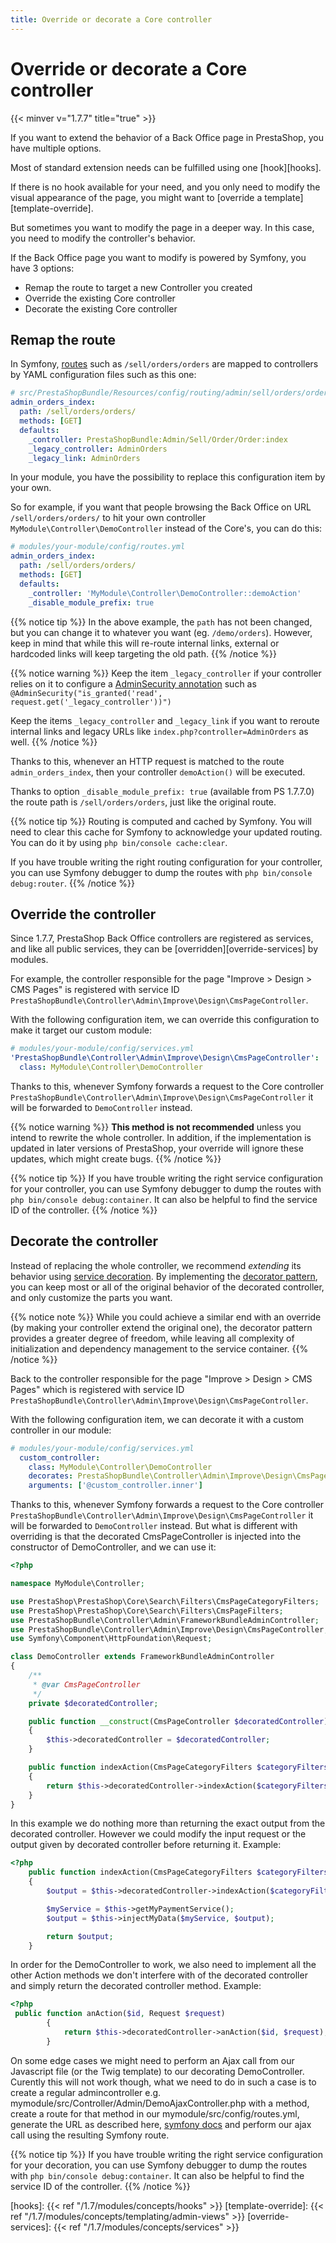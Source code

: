 ```yaml
---
title: Override or decorate a Core controller
---
```


# Override or decorate a Core controller

{{< minver v="1.7.7" title="true" >}}

If you want to extend the behavior of a Back Office page in PrestaShop, you have multiple options.

Most of standard extension needs can be fulfilled using one [hook][hooks].

If there is no hook available for your need, and you only need to modify the visual appearance of the page, you might want to [override a template][template-override].

But sometimes you want to modify the page in a deeper way. In this case, you need to modify the controller's behavior.

If the Back Office page you want to modify is powered by Symfony, you have 3 options:

- Remap the route to target a new Controller you created
- Override the existing Core controller
- Decorate the existing Core controller

## Remap the route

In Symfony, [routes](https://symfony.com/doc/3.4/routing.html) such as `/sell/orders/orders` are mapped to controllers by YAML configuration files such as this one:
```yaml
# src/PrestaShopBundle/Resources/config/routing/admin/sell/orders/orders.yml
admin_orders_index:
  path: /sell/orders/orders/
  methods: [GET]
  defaults:
    _controller: PrestaShopBundle:Admin/Sell/Order/Order:index
    _legacy_controller: AdminOrders
    _legacy_link: AdminOrders
```

In your module, you have the possibility to replace this configuration item by your own.

So for example, if you want that people browsing the Back Office on URL `/sell/orders/orders/` to hit your own controller `MyModule\Controller\DemoController` instead of the Core's, you can do this:
```yaml
# modules/your-module/config/routes.yml
admin_orders_index:
  path: /sell/orders/orders/
  methods: [GET]
  defaults:
    _controller: 'MyModule\Controller\DemoController::demoAction'
    _disable_module_prefix: true
```

{{% notice tip %}}
In the above example, the `path` has not been changed, but you can change it to whatever you want (eg. `/demo/orders`). However, keep in mind that while this will re-route internal links, external or hardcoded links will keep targeting the old path.
{{% /notice %}}

{{% notice warning %}}
Keep the item `_legacy_controller` if your controller relies on it to configure a [AdminSecurity annotation](/1.7/development/architecture/migration-guide/controller-routing/#access-rules-convention) such as `@AdminSecurity("is_granted('read', request.get('_legacy_controller'))")`

Keep the items `_legacy_controller` and `_legacy_link` if you want to reroute internal links and legacy URLs like `index.php?controller=AdminOrders` as well.
{{% /notice %}}

Thanks to this, whenever an HTTP request is matched to the route `admin_orders_index`, then your controller `demoAction()` will be executed.

Thanks to option `_disable_module_prefix: true` (available from PS 1.7.7.0) the route path is `/sell/orders/orders`, just like the original route.

{{% notice tip %}}
Routing is computed and cached by Symfony. You will need to clear this cache for Symfony to acknowledge your updated routing.
You can do it by using `php bin/console cache:clear`.

If you have trouble writing the right routing configuration for your controller, you can use Symfony debugger to dump the routes with `php bin/console debug:router`.
{{% /notice %}}

## Override the controller

Since 1.7.7, PrestaShop Back Office controllers are registered as services, and like all public services, they can be [overridden][override-services] by modules.

For example, the controller responsible for the page "Improve > Design > CMS Pages" is registered with service ID `PrestaShopBundle\Controller\Admin\Improve\Design\CmsPageController`.

With the following configuration item, we can override this configuration to make it target our custom module:
```yaml
# modules/your-module/config/services.yml
'PrestaShopBundle\Controller\Admin\Improve\Design\CmsPageController':
  class: MyModule\Controller\DemoController

```

Thanks to this, whenever Symfony forwards a request to the Core controller `PrestaShopBundle\Controller\Admin\Improve\Design\CmsPageController` it will be forwarded to `DemoController` instead.

{{% notice warning %}}
**This method is not recommended** unless you intend to rewrite the whole controller. In addition, if the implementation is updated in later versions of PrestaShop, your override will ignore these updates, which might create bugs.
{{% /notice %}}

{{% notice tip %}}
If you have trouble writing the right service configuration for your controller, you can use Symfony debugger to dump the routes with `php bin/console debug:container`. It can also be helpful to find the service ID of the controller.
{{% /notice %}}

## Decorate the controller

Instead of replacing the whole controller, we recommend _extending_ its behavior using [service decoration](https://symfony.com/doc/3.4/service_container/service_decoration.html). By implementing the [decorator pattern](https://refactoring.guru/design-patterns/decorator), you can keep most or all of the original behavior of the decorated controller, and only customize the parts you want.

{{% notice note %}}
While you could achieve a similar end with an override (by making your controller extend the original one), the decorator pattern provides a greater degree of freedom, while leaving all complexity of initialization and dependency management to the service container.
{{% /notice %}}


Back to the controller responsible for the page "Improve > Design > CMS Pages" which is registered with service ID `PrestaShopBundle\Controller\Admin\Improve\Design\CmsPageController`.

With the following configuration item, we can decorate it with a custom controller in our module:
```yaml
# modules/your-module/config/services.yml
  custom_controller:
    class: MyModule\Controller\DemoController
    decorates: PrestaShopBundle\Controller\Admin\Improve\Design\CmsPageController
    arguments: ['@custom_controller.inner']
```

Thanks to this, whenever Symfony forwards a request to the Core controller `PrestaShopBundle\Controller\Admin\Improve\Design\CmsPageController` it will be forwarded to `DemoController` instead. But what is different with overriding is that the decorated CmsPageController is injected into the constructor of DemoController, and we can use it:
```php
<?php

namespace MyModule\Controller;

use PrestaShop\PrestaShop\Core\Search\Filters\CmsPageCategoryFilters;
use PrestaShop\PrestaShop\Core\Search\Filters\CmsPageFilters;
use PrestaShopBundle\Controller\Admin\FrameworkBundleAdminController;
use PrestaShopBundle\Controller\Admin\Improve\Design\CmsPageController;
use Symfony\Component\HttpFoundation\Request;

class DemoController extends FrameworkBundleAdminController
{
    /**
     * @var CmsPageController
     */
    private $decoratedController;

    public function __construct(CmsPageController $decoratedController)
    {
        $this->decoratedController = $decoratedController;
    }

    public function indexAction(CmsPageCategoryFilters $categoryFilters, CmsPageFilters $cmsFilters, Request $request)
    {
        return $this->decoratedController->indexAction($categoryFilters, $cmsFilters, $request);
    }
}
```

In this example we do nothing more than returning the exact output from the decorated controller.
However we could modify the input request or the output given by decorated controller before returning it. Example:

```php
<?php
    public function indexAction(CmsPageCategoryFilters $categoryFilters, CmsPageFilters $cmsFilters, Request $request)
    {
        $output = $this->decoratedController->indexAction($categoryFilters, $cmsFilters, $request);

        $myService = $this->getMyPaymentService();
        $output = $this->injectMyData($myService, $output);

        return $output;
    }
```

In order for the DemoController to work, we also need to implement all the other Action methods we don't interfere with of the decorated controller and simply return the decorated controller method. Example:

```php
<?php
 public function anAction($id, Request $request)
        {
            return $this->decoratedController->anAction($id, $request);
        }

```

On some edge cases we might need to perform an Ajax call from our Javascript file (or the Twig template) to our decorating DemoController.
Curently this will not work though, what we need to do in such a case is to create a regular admincontroller e.g. mymodule/src/Controller/Admin/DemoAjaxController.php with a method, create a route for that method in our mymodule/src/config/routes.yml, generate the URL as described here, [symfony docs](https://devdocs.prestashop.com/1.7/modules/concepts/controllers/admin-controllers/route-generation/) and perform our ajax call using the resulting Symfony route.

{{% notice tip %}}
If you have trouble writing the right service configuration for your decoration, you can use Symfony debugger to dump the routes with `php bin/console debug:container`. It can also be helpful to find the service ID of the controller.
{{% /notice %}}


[hooks]: {{< ref "/1.7/modules/concepts/hooks" >}}
[template-override]: {{< ref "/1.7/modules/concepts/templating/admin-views" >}}
[override-services]: {{< ref "/1.7/modules/concepts/services" >}}
